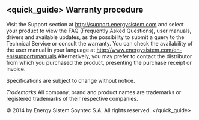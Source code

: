 ## <quick_guide> Warranty procedure

Visit the Support section at http://support.energysistem.com and select your product to view the FAQ (Frequently Asked Questions), user manuals, drivers and available updates, as the possibility to submit a query to the Technical Service or consult the warranty. You can check the availability of the user manual in your language at http://www.energysistem.com/en-en/support/manuals
Alternatively, you may prefer to contact the distributor from which you purchased the product, presenting the purchase receipt or invoice.

Specifications are subject to change without notice.

*Trademarks* All company, brand and product names are trademarks or registered trademarks of their respective companies.

© 2014 by Energy Sistem Soyntec S.A. All rights reserved.
</quick_guide>

